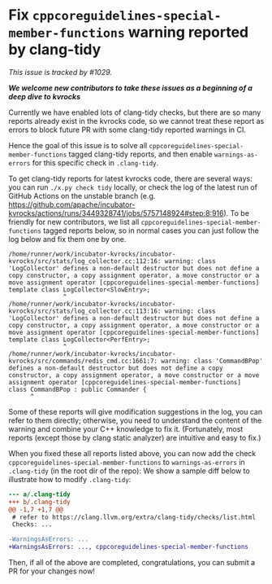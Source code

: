 # Fix `cppcoreguidelines-special-member-functions` warning reported by clang-tidy

*This issue is tracked by #1029.*

***We welcome new contributors to take these issues as a beginning of a deep dive to kvrocks***

Currently we have enabled lots of clang-tidy checks, but there are so many reports already exist in the kvrocks code, so we cannot treat these report as errors to block future PR with some clang-tidy reported warnings in CI.

Hence the goal of this issue is to solve all `cppcoreguidelines-special-member-functions` tagged clang-tidy reports, and then enable `warnings-as-errors` for this specific check in `.clang-tidy`.

To get clang-tidy reports for latest kvrocks code, there are several ways: you can run `./x.py check tidy` locally, or check the log of the latest run of GitHub Actions on the unstable branch (e.g. https://github.com/apache/incubator-kvrocks/actions/runs/3449328741/jobs/5757148924#step:8:916). To be friendly for new contributors, we list all `cppcoreguidelines-special-member-functions` tagged reports below, so in normal cases you can just follow the log below and fix them one by one.

```log
/home/runner/work/incubator-kvrocks/incubator-kvrocks/src/stats/log_collector.cc:112:16: warning: class 'LogCollector' defines a non-default destructor but does not define a copy constructor, a copy assignment operator, a move constructor or a move assignment operator [cppcoreguidelines-special-member-functions]
template class LogCollector<SlowEntry>;
               ^
/home/runner/work/incubator-kvrocks/incubator-kvrocks/src/stats/log_collector.cc:113:16: warning: class 'LogCollector' defines a non-default destructor but does not define a copy constructor, a copy assignment operator, a move constructor or a move assignment operator [cppcoreguidelines-special-member-functions]
template class LogCollector<PerfEntry>;
               ^
/home/runner/work/incubator-kvrocks/incubator-kvrocks/src/commands/redis_cmd.cc:1661:7: warning: class 'CommandBPop' defines a non-default destructor but does not define a copy constructor, a copy assignment operator, a move constructor or a move assignment operator [cppcoreguidelines-special-member-functions]
class CommandBPop : public Commander {
      ^
```

Some of these reports will give modification suggestions in the log, you can refer to them directly; otherwise, you need to understand the content of the warning and combine your C++ knowledge to fix it. (Fortunately, most reports (except those by clang static analyzer) are intuitive and easy to fix.)

When you fixed these all reports listed above, you can now add the check `cppcoreguidelines-special-member-functions` to `warnings-as-errors` in `.clang-tidy` (in the root dir of the repo): We show a sample diff below to illustrate how to modify `.clang-tidy`:

```diff
--- a/.clang-tidy
+++ b/.clang-tidy
@@ -1,7 +1,7 @@
 # refer to https://clang.llvm.org/extra/clang-tidy/checks/list.html
 Checks: ...

-WarningsAsErrors: ...
+WarningsAsErrors: ..., cppcoreguidelines-special-member-functions
```

Then, if all of the above are completed, congratulations, you can submit a PR for your changes now!

